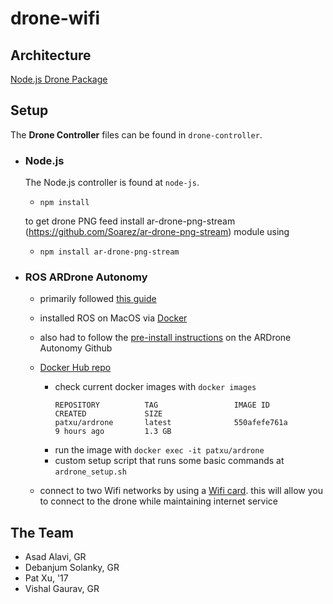 # drone-wifi

## Architecture
[Node.js Drone Package](https://github.com/felixge/node-ar-drone)

## Setup
The **Drone Controller** files can be found in `drone-controller`.

- ### Node.js
  The Node.js controller is found at `node-js`.
  - `npm install`
  
  to get drone PNG feed install ar-drone-png-stream (https://github.com/Soarez/ar-drone-png-stream) module using 
  - `npm install ar-drone-png-stream`

- ### ROS ARDrone Autonomy
  - primarily followed [this guide](http://wiki.ros.org/tum_ardrone)
  - installed ROS on MacOS via [Docker](http://wiki.ros.org/docker/Tutorials/Docker)
  - also had to follow the [pre-install instructions](https://github.com/tum-vision/ardrone_autonomy#pre-requirements) on the ARDrone Autonomy Github
  - [Docker Hub repo](https://hub.docker.com/r/patxu/ardrone/)
    - check current docker images with `docker images`
      ```
      REPOSITORY          TAG                 IMAGE ID            CREATED             SIZE
      patxu/ardrone       latest              550afefe761a        9 hours ago         1.3 GB
      ```
    - run the image with `docker exec -it patxu/ardrone`
    - custom setup script that runs some basic commands at `ardrone_setup.sh`

  - connect to two Wifi networks by using a [Wifi card](https://www.amazon.com/Edimax-EW-7811Un-150Mbps-Raspberry-Supports/dp/B003MTTJOY/ref=sr_1_fkmr0_1?ie=UTF8&qid=1485920981&sr=8-1-fkmr0&keywords=edimax+eq+7811). this will allow you to connect to the drone while maintaining internet service


## The Team
- Asad Alavi, GR
- Debanjum Solanky, GR
- Pat Xu, '17
- Vishal Gaurav, GR
